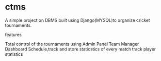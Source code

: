 # ctms
A simple project on DBMS built using Django(MYSQL)to organize cricket tournaments.

features

 Total control of the tournaments using Admin Panel
 Team Manager Dashboard
 Schedule,track and store staticstics of every match
 track player statistics

